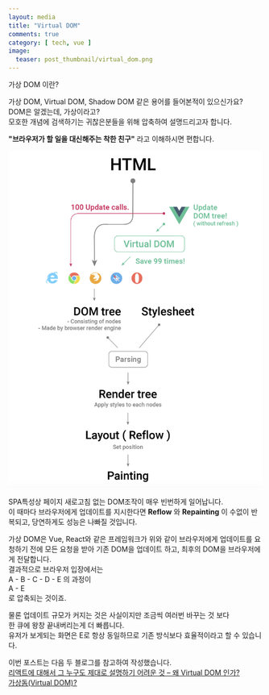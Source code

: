 ```yaml
---
layout: media
title: "Virtual DOM"
comments: true
category: [ tech, vue ]
image:
  teaser: post_thumbnail/virtual_dom.png
---
```


가상 DOM 이란?

가상 DOM, Virtual DOM, Shadow DOM 같은 용어를 들어본적이 있으신가요?  
DOM은 알겠는데, 가상이라고?  
모호한 개념에 검색하기는 귀찮은분들을 위해 압축하여 설명드리고자 합니다.  

**"브라우저가 할 일을 대신해주는 착한 친구"** 라고 이해하시면 편합니다.  

![My helpful screenshot](/images/vue/what_is_virtual_dom.png)  

SPA특성상 페이지 새로고침 없는 DOM조작이 매우 빈번하게 일어납니다.  
이 때마다 브라우저에게 업데이트를 지시한다면 **Reflow** 와 **Repainting** 이 수없이 반복되고, 당연하게도 성능은 나빠질 것입니다.  

가상 DOM은 Vue, React와 같은 프레임워크가 위와 같이 브라우저에게 업데이트를 요청하기 전에 모든 요청을 받아 기존 DOM을 업데이트 하고, 최후의 DOM을 브라우저에게 전달합니다.  
결과적으로 브라우저 입장에서는  
A - B - C - D - E 의 과정이  
A - E  
로 압축되는 것이죠.  

물론 업데이트 규모가 커지는 것은 사실이지만 조금씩 여러번 바꾸는 것 보다  
한 큐에 왕창 끝내버리는게 더 빠릅니다.  
유저가 보게되는 화면은 E로 항상 동일하므로 기존 방식보다 효율적이라고 할 수 있습니다.  

이번 포스트는 다음 두 블로그를 참고하여 작성했습니다.  
[리액트에 대해서 그 누구도 제대로 설명하기 어려운 것 – 왜 Virtual DOM 인가?](https://velopert.com/3236)  
[가상돔(Virtual DOM)?](https://blog.hanumoka.net/2018/08/15/web-20180815-web-virtual-dom/)  
